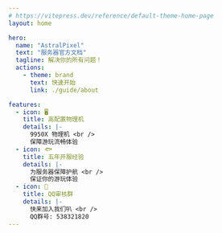 ```yaml
---
# https://vitepress.dev/reference/default-theme-home-page
layout: home

hero:
  name: "AstralPixel"
  text: "服务器官方文档"
  tagline: 解决你的所有问题！
  actions:
    - theme: brand
      text: 快速开始
      link: ./guide/about

features:
  - icon: 🖥️
    title: 高配置物理机
    details: |-
      9950X 物理机 <br />
      保障游玩流畅体验
  - icon: 🐟️
    title: 五年开服经验
    details: |-
      为服务器保障护航 <br />
      保证你的游玩体验
  - icon: 🐧
    title: QQ审核群
    details: |-
      快来加入我们叭 <br />
      QQ群号: 538321820
---
```


